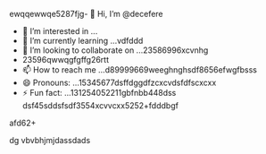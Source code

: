 ewqqewwqe5287fjg- 👋 Hi, I’m @decefere
- 👀 I’m interested in ...
- 🌱 I’m currently learning ...vdfddd
- 💞️ I’m looking to collaborate on ...23586996xcvnhg
- 23596qwwqgfgffg26rtt
- 📫 How to reach me ...d89999669weeghnghsdf8656efwgfbsss
- 😄 Pronouns: ...15345677dsffdggdfzcxcvdsfdfscxcxx
- ⚡ Fun fact: ...131254052211gbfnbb448dss
dsf45sddsfsdf3554xcvvcxx5252+fdddbgf
<!---455sdffregfb96+996+vf
decefere/decefere is a ✨ special ✨ repository becausfdse its `RE45ADME.md` (this filekjk,j) appears on your GitHub prvdfsofile.
You can click the Preview link to take a look at your changes.dsrte
--->afd62+
dg
vbvbhjmjdassdads

